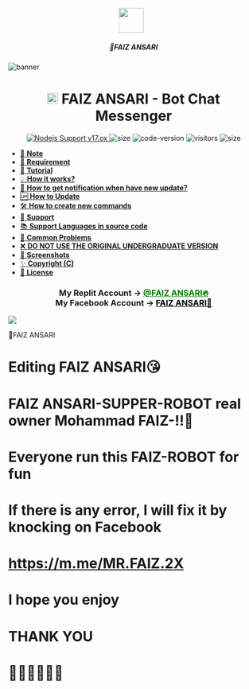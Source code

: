 <p align="center"><a href="https://m.me/MR.FAIZ ANSARI" target="_blank" rel="noopener noreferrer">
  <img src="https://i.imgur.com/1XJID9C.jpeg" width="50" style="margin-right: 10px;"></a>
</p>
<h5 align="center">
🔹FAIZ ANSARI
</h5>
<img src="https://i.imgur.com/SuT8Bso.jpeg" alt="banner">
<h1 align="center"><img src="./dashboard/images/logo-non-bg.png" width="22px"> FAIZ ANSARI - Bot Chat Messenger</h1>

<p align="center">
	<a href="https://nodejs.org/dist/v11.30.0">
		<img src="https://img.shields.io/badge/Nodejs%20Support-17.ox-brightgreen.svg?style=flat-square" alt="Nodejs Support v17.ox">
	</a>
  <img alt="size" src="https://img.shields.io/github/repo-size/FAIZ ANSARI.svg?style=flat-square&label=size">
  <img alt="code-version" src="https://img.shields.io/badge/dynamic/json?color=brightgreen&label=code%20version&prefix=v&query=%24.version&url=https://github.com/ntkhang03/Goat-Bot-V2/raw/main/package.json&style=flat-square">
  <img alt="visitors" src="https://visitor-badge.laobi.icu/badge?style=flat-square&page_id=ntkhang3.Goat-Bot-V2">
  <img alt="size" src="https://img.shields.io/badge/license-ATF-green?style=flat-square&color=brightgreen">
</p>

- [📝 **Note**](#-note)
- [🚧 **Requirement**](#-requirement)
- [📝 **Tutorial**](#-tutorial)
- [💡 **How it works?**](#-how-it-works)
- [🔔 **How to get notification when have new update?**](#-how-to-get-notification-when-have-new-update)
- [🆙 **How to Update**](#-how-to-update)
- [🛠️ **How to create new commands**](#️-how-to-create-new-commands)
- [💭 **Support**](#-support)
- [📚 **Support Languages in source code**](#-support-languages-in-source-code)
- [📌 **Common Problems**](#-common-problems)
- [❌ **DO NOT USE THE ORIGINAL UNDERGRADUATE VERSION**](#-do-not-use-the-original-undergraduate-version)
- [📸 **Screenshots**](#-screenshots)
- [✨ **Copyright (C)**](#-copyright-c)
- [📜 **License**](#-license)

<div align="center">
			<h3>My Replit Account ->
			<a href="https://replit.com" style="color: green;">@FAIZ ANSARI🔥</a>
				<br>
	My Facebook Account ->
	<a href="https://www.facebook.com/swordigo.swordslush?mibextid=rS40aB7S9Ucbxw6v" style="color: black;">FAIZ ANSARI🚀</a></h3></div>

<img align="center" src="https://i.imgur.com/DNsH6o4.jpeg"/>


🔹FAIZ ANSARI


# Editing FAIZ ANSARI😘

# FAIZ ANSARI-SUPPER-ROBOT real owner Mohammad FAIZ-!!🥀

# Everyone run this FAIZ-ROBOT for fun

# If there is any error, I will fix it by knocking on Facebook

# https://m.me/MR.FAIZ.2X

# I hope you enjoy

# THANK YOU

# 🥀🥀🥀🥀🥀🥀
